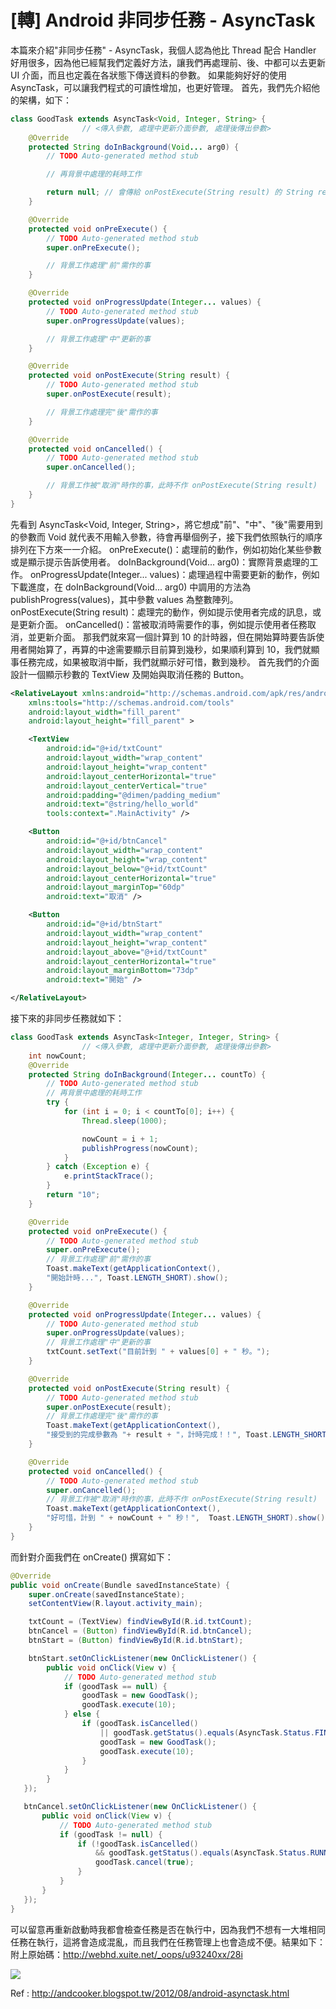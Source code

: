 # [轉] Android 非同步任務 - AsyncTask

本篇來介紹"非同步任務" - AsyncTask，我個人認為他比 Thread 配合 Handler 好用很多，因為他已經幫我們定義好方法，讓我們再處理前、後、中都可以去更新 UI 介面，而且也定義在各狀態下傳送資料的參數。 如果能夠好好的使用 AsyncTask，可以讓我們程式的可讀性增加，也更好管理。 首先，我們先介紹他的架構，如下：
```java
class GoodTask extends AsyncTask<Void, Integer, String> {
                // <傳入參數, 處理中更新介面參數, 處理後傳出參數>
    @Override
    protected String doInBackground(Void... arg0) {
        // TODO Auto-generated method stub

        // 再背景中處理的耗時工作

        return null; // 會傳給 onPostExecute(String result) 的 String result
    }

    @Override
    protected void onPreExecute() {
        // TODO Auto-generated method stub
        super.onPreExecute();

        // 背景工作處理"前"需作的事
    }

    @Override
    protected void onProgressUpdate(Integer... values) {
        // TODO Auto-generated method stub
        super.onProgressUpdate(values);

        // 背景工作處理"中"更新的事
    }

    @Override
    protected void onPostExecute(String result) {
        // TODO Auto-generated method stub
        super.onPostExecute(result);

        // 背景工作處理完"後"需作的事
    }

    @Override
    protected void onCancelled() {
        // TODO Auto-generated method stub
        super.onCancelled();

        // 背景工作被"取消"時作的事，此時不作 onPostExecute(String result)
    }
}
```

先看到 AsyncTask<Void, Integer, String>，將它想成"前"、"中"、"後"需要用到的參數而 Void 就代表不用輸入參數，待會再舉個例子，接下我們依照執行的順序排列在下方來一一介紹。
onPreExecute()：處理前的動作，例如初始化某些參數或是顯示提示告訴使用者。
doInBackground(Void... arg0)：實際背景處理的工作。
onProgressUpdate(Integer... values)：處理過程中需要更新的動作，例如下載進度，在 doInBackground(Void... arg0) 中調用的方法為 publishProgress(values)，其中參數 values 為整數陣列。
onPostExecute(String result)：處理完的動作，例如提示使用者完成的訊息，或是更新介面。
onCancelled()：當被取消時需要作的事，例如提示使用者任務取消，並更新介面。
那我們就來寫一個計算到 10 的計時器，但在開始算時要告訴使用者開始算了，再算的中途需要顯示目前算到幾秒，如果順利算到 10，我們就顯事任務完成，如果被取消中斷，我們就顯示好可惜，數到幾秒。
首先我們的介面設計一個顯示秒數的 TextView 及開始與取消任務的 Button。
```xml
<RelativeLayout xmlns:android="http://schemas.android.com/apk/res/android"
    xmlns:tools="http://schemas.android.com/tools"
    android:layout_width="fill_parent"
    android:layout_height="fill_parent" >

    <TextView
        android:id="@+id/txtCount"
        android:layout_width="wrap_content"
        android:layout_height="wrap_content"
        android:layout_centerHorizontal="true"
        android:layout_centerVertical="true"
        android:padding="@dimen/padding_medium"
        android:text="@string/hello_world"
        tools:context=".MainActivity" />

    <Button
        android:id="@+id/btnCancel"
        android:layout_width="wrap_content"
        android:layout_height="wrap_content"
        android:layout_below="@+id/txtCount"
        android:layout_centerHorizontal="true"
        android:layout_marginTop="60dp"
        android:text="取消" />

    <Button
        android:id="@+id/btnStart"
        android:layout_width="wrap_content"
        android:layout_height="wrap_content"
        android:layout_above="@+id/txtCount"
        android:layout_centerHorizontal="true"
        android:layout_marginBottom="73dp"
        android:text="開始" />

</RelativeLayout>
```

接下來的非同步任務就如下：
```java
class GoodTask extends AsyncTask<Integer, Integer, String> {
                // <傳入參數, 處理中更新介面參數, 處理後傳出參數>
    int nowCount;
    @Override
    protected String doInBackground(Integer... countTo) {
        // TODO Auto-generated method stub
        // 再背景中處理的耗時工作
        try {
            for (int i = 0; i < countTo[0]; i++) {
                Thread.sleep(1000);

                nowCount = i + 1;
                publishProgress(nowCount);
            }
        } catch (Exception e) {
            e.printStackTrace();
        }
        return "10";
    }

    @Override
    protected void onPreExecute() {
        // TODO Auto-generated method stub
        super.onPreExecute();
        // 背景工作處理"前"需作的事
        Toast.makeText(getApplicationContext(),
        "開始計時...", Toast.LENGTH_SHORT).show();
    }

    @Override
    protected void onProgressUpdate(Integer... values) {
        // TODO Auto-generated method stub
        super.onProgressUpdate(values);
        // 背景工作處理"中"更新的事
        txtCount.setText("目前計到 " + values[0] + " 秒。");
    }

    @Override
    protected void onPostExecute(String result) {
        // TODO Auto-generated method stub
        super.onPostExecute(result);
        // 背景工作處理完"後"需作的事
        Toast.makeText(getApplicationContext(),
        "接受到的完成參數為 "+ result + "，計時完成！！", Toast.LENGTH_SHORT).show();
    }

    @Override
    protected void onCancelled() {
        // TODO Auto-generated method stub
        super.onCancelled();
        // 背景工作被"取消"時作的事，此時不作 onPostExecute(String result)
        Toast.makeText(getApplicationContext(),
        "好可惜，計到 " + nowCount + " 秒！",  Toast.LENGTH_SHORT).show();
    }
}
```
而針對介面我們在 onCreate() 撰寫如下：

```java
@Override
public void onCreate(Bundle savedInstanceState) {
    super.onCreate(savedInstanceState);
    setContentView(R.layout.activity_main);

    txtCount = (TextView) findViewById(R.id.txtCount);
    btnCancel = (Button) findViewById(R.id.btnCancel);
    btnStart = (Button) findViewById(R.id.btnStart);

    btnStart.setOnClickListener(new OnClickListener() {
        public void onClick(View v) {
            // TODO Auto-generated method stub
            if (goodTask == null) {
                goodTask = new GoodTask();
                goodTask.execute(10);
            } else {
                if (goodTask.isCancelled()
                    || goodTask.getStatus().equals(AsyncTask.Status.FINISHED)) {
                    goodTask = new GoodTask();
                    goodTask.execute(10);
                }
            }
        }
   });

   btnCancel.setOnClickListener(new OnClickListener() {
       public void onClick(View v) {
           // TODO Auto-generated method stub
           if (goodTask != null) {
               if (!goodTask.isCancelled()
                   && goodTask.getStatus().equals(AsyncTask.Status.RUNNING)) {
                   goodTask.cancel(true);
               }
           }
       }
   });
}
```

可以留意再重新啟動時我都會檢查任務是否在執行中，因為我們不想有一大堆相同任務在執行，這將會造成混亂，而且我們在任務管理上也會造成不便。結果如下：
附上原始碼：http://webhd.xuite.net/_oops/u93240xx/28i

![](images/AsyncTask1.png)

Ref : http://andcooker.blogspot.tw/2012/08/android-asynctask.html
